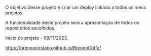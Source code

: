 O objetivo desse projeto é criar um deploy linkado a todos os meus projetos.

A funcionalidade deste projeto será a apresentação de todos os repositórios escolhidos.

Inicio do projeto - 09/11/2023.


https://brennopestana.github.io/BrennoCoffe/
